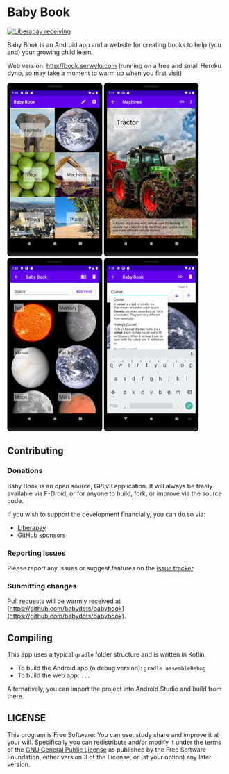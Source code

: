 # Baby Book

[![Liberapay receiving](https://img.shields.io/liberapay/receives/BabyDots)](https://liberapay.com/BabyDots/donate)

Baby Book is an Android app and a website for creating books to help (you and) your growing child learn.

Web version: http://book.serwylo.com (running on a free and small Heroku dyno, so may take a moment to warm up when you first visit).

<img src="./fastlane/metadata/android/en-US/images/phoneScreenshots/01_book_list.png" alt="Screenshot of android app showing the main booklist" height="400"/> <img src="./fastlane/metadata/android/en-US/images/phoneScreenshots/02_page_a.png" alt="Screenshot of android app showing a book page about tractors" height="400"> <img src="./fastlane/metadata/android/en-US/images/phoneScreenshots/03_edit_book.png" alt="Screenshot of android app showing a book being edited with all pages visible." height="400"> <img src="./fastlane/metadata/android/en-US/images/phoneScreenshots/04_edit_page_b.png" alt="Screenshot of android app searching wiki for a new page to add" height="400"/>

## Contributing

### Donations

Baby Book is an open source, GPLv3 application. It will always be freely available via F-Droid, or for anyone to build, fork, or improve via the source code.

If you wish to support the development financially, you can do so via:

* [Liberapay](https://liberapay.com/BabyDots/donate)
* [GitHub sponsors](https://github.com/sponsors/pserwylo)

### Reporting Issues

Please report any issues or suggest features on the [issue tracker](https://github.com/babydots/babybook/issues).

### Submitting changes

Pull requests will be warmly received at [https://github.com/babydots/babybook](https://github.com/babydots/babybook).

## Compiling

This app uses a typical `gradle` folder structure and is written in Kotlin.

 * To build the Android app (a debug version): `gradle assembleDebug`
 * To build the web app: `...`

Alternatively, you can import the project into Android Studio and build from there.

## LICENSE

This program is Free Software: You can use, study share and improve it at your will. Specifically you can redistribute and/or modify it under the terms of the [GNU General Public License](https://www.gnu.org/licenses/gpl.html) as published by the Free Software Foundation, either version 3 of the License, or (at your option) any later version.
